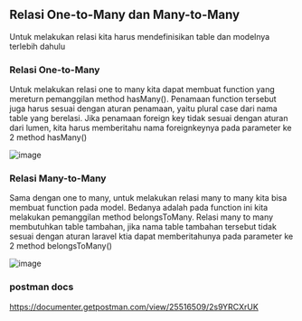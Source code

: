 ## Relasi One-to-Many dan Many-to-Many
<p>Untuk melakukan relasi kita harus mendefinisikan table dan modelnya terlebih dahulu</p>

### Relasi One-to-Many
<p>Untuk melakukan relasi one to many kita dapat membuat function yang mereturn pemanggilan method hasMany(). Penamaan function tersebut juga harus sesuai dengan aturan penamaan, yaitu  plural case dari nama table yang berelasi. Jika penamaan foreign key tidak sesuai dengan aturan dari lumen, kita harus memberitahu nama foreignkeynya pada parameter ke 2 method hasMany()</p>

![image](https://github.com/reyhanmichiels/integrative-programing-practicum/assets/103521934/e608bc94-ed83-4e3e-bc35-8b8f1ef84c6b)

### Relasi Many-to-Many
<p>Sama dengan one to many, untuk melakukan relasi many to many kita bisa membuat function pada model. Bedanya adalah pada function ini kita melakukan pemanggilan method belongsToMany. Relasi many to many membutuhkan table tambahan, jika nama table tambahan tersebut tidak sesuai dengan aturan laravel ktia dapat memberitahunya pada parameter ke 2 method belongsToMany()</p>

![image](https://github.com/reyhanmichiels/integrative-programing-practicum/assets/103521934/4ce206ea-9379-491e-a200-43b3470ffdaf)

### postman docs
https://documenter.getpostman.com/view/25516509/2s9YRCXrUK
